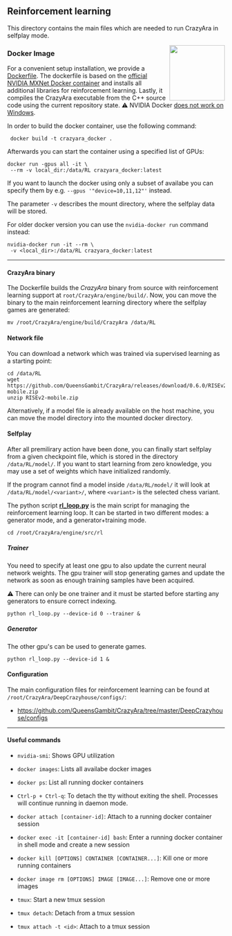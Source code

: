 ## Reinforcement learning

This directory contains the main files which are needed to run CrazyAra in selfplay mode.

<img align="right" src="https://www.docker.com/sites/default/files/d8/2019-07/horizontal-logo-monochromatic-white.png" width="128">

### Docker Image

For a convenient setup installation, we provide a
[Dockerfile](https://github.com/QueensGambit/CrazyAra/blob/master/engine/src/rl/Dockerfile).
The dockerfile is based on the [official NVIDIA 
MXNet Docker container](https://docs.nvidia.com/deeplearning/frameworks/mxnet-release-notes/overview.html#overview) and
installs all additional libraries for reinforcement learning.
Lastly, it compiles the CrazyAra executable from the C++ source code using the current repository state.
:warning: NVIDIA Docker [does not work on Windows](https://github.com/NVIDIA/nvidia-docker/wiki/Frequently-Asked-Questions#is-microsoft-windows-supported).

In order to build the docker container, use the following command:
 
```shell script
 docker build -t crazyara_docker .
```

Afterwards you can start the container using a specified list of GPUs:
```shell script
docker run -gpus all -it \
 --rm -v local_dir:/data/RL crazyara_docker:latest
```
If you want to launch the docker using only a subset of availabe you can specify them by e.g. `--gpus '"device=10,11,12"'` instead.

The parameter `-v` describes the mount directory, where the selfplay data will be stored.

For older docker version you can use the `nvidia-docker run` command instead:
```shell script
nvidia-docker run -it --rm \
 -v <local_dir>:/data/RL crazyara_docker:latest
```

---


#### CrazyAra binary

The Dockerfile builds the _CrazyAra_ binary from source with reinforcement learning support at `root/CrazyAra/engine/build/`.
Now, you can move the binary to the main reinforcement learning directory where the selfplay games are generated:
```shell script
mv /root/CrazyAra/engine/build/CrazyAra /data/RL
```

#### Network file
You can download a network which was trained via
 supervised learning as a starting point:

```shell script
cd /data/RL
wget https://github.com/QueensGambit/CrazyAra/releases/download/0.6.0/RISEv2-mobile.zip
unzip RISEv2-mobile.zip
```

Alternatively, if a model file is already available on the host machine, you can move the model directory into the mounted docker directory.

#### Selfplay

After all premilirary action have been done, you can finally start selfplay from a given checkpoint file, which is stored in the directory `/data/RL/model/`.
If you want to start learning from zero knowledge, you may use a set of weights which have initialized randomly.

If the program cannot find a model inside `/data/RL/model/` it will look at `/data/RL/model/<variant>/`, where `<variant>` is the selected chess variant.

The python script [**rl_loop.py**](https://github.com/QueensGambit/CrazyAra/blob/master/engine/src/rl/rl_loop.py) is the main script for managing the reinforcement learning loop.
It can be started in two different modes: a generator mode, and a generator+training mode.

```
cd /root/CrazyAra/engine/src/rl
```

##### Trainer
You need to specify at least one gpu to also update the current neural network weights.
The gpu trainer will stop generating games and update the network as soon as enough training samples have been acquired.

:warning: There can only be one trainer and it must be started before starting any generators to ensure correct indexing.

```shell script
python rl_loop.py --device-id 0 --trainer &
```

##### Generator
The other gpu's can be used to generate games.
```shell script
python rl_loop.py --device-id 1 &
```

#### Configuration
The main configuration files for reinforcement learning can be found at `/root/CrazyAra/DeepCrazyhouse/configs/`:
*   https://github.com/QueensGambit/CrazyAra/tree/master/DeepCrazyhouse/configs

---

#### Useful commands

*   `nvidia-smi`: Shows GPU utilization
*   `docker images`: Lists all availabe docker images
*   `docker ps`: List all running docker containers
*   `Ctrl-p + Ctrl-q`: To detach the tty without exiting the shell. Processes will continue running in daemon mode.
*   `docker attach [container-id]`: Attach to a running docker container session
*   `docker exec -it [container-id] bash`: Enter a running docker container in shell mode and create a new session
*   `docker kill [OPTIONS] CONTAINER [CONTAINER...]`: Kill one or more running containers
*   `docker image rm [OPTIONS] IMAGE [IMAGE...]`: Remove one or more images

* `tmux`: Start a new tmux session
* `tmux detach`: Detach from a tmux session
* `tmux attach -t <id>`: Attach to a tmux session
